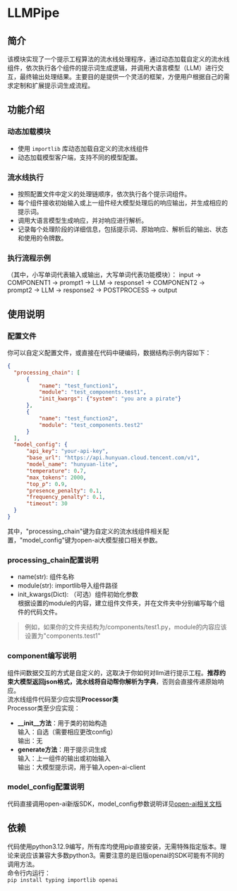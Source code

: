 # LLMPipe

## 简介
该模块实现了一个提示工程算法的流水线处理程序，通过动态加载自定义的流水线组件，依次执行各个组件的提示词生成逻辑，并调用大语言模型（LLM）进行交互，最终输出处理结果。主要目的是提供一个灵活的框架，方便用户根据自己的需求定制和扩展提示词生成流程。

## 功能介绍
### 动态加载模块
- 使用 `importlib` 库动态加载自定义的流水线组件
- 动态加载模型客户端，支持不同的模型配置。

### 流水线执行
- 按照配置文件中定义的处理链顺序，依次执行各个提示词组件。
- 每个组件接收初始输入或上一组件经大模型处理后的响应输出，并生成相应的提示词。
- 调用大语言模型生成响应，并对响应进行解析。
- 记录每个处理阶段的详细信息，包括提示词、原始响应、解析后的输出、状态和使用的令牌数。

### 执行流程示例
（其中，小写单词代表输入或输出，大写单词代表功能模块）：
input -> COMPONENT1 -> prompt1 -> LLM -> response1 ->
COMPONENT2 -> prompt2 -> LLM -> response2 -> POSTPROCESS -> output

## 使用说明
### 配置文件
你可以自定义配置文件，或直接在代码中硬编码，数据结构示例内容如下：
```json
{
  "processing_chain": [
      {
          "name": "test_function1",
          "module": "test_components.test1",
          "init_kwargs": {"system": "you are a pirate"}
      },
      {
          "name": "test_function2",
          "module": "test_components.test2"
      }
  ],
  "model_config": {
      "api_key": "your-api-key",
      "base_url": "https://api.hunyuan.cloud.tencent.com/v1",
      "model_name": "hunyuan-lite",
      "temperature": 0.7,
      "max_tokens": 2000,
      "top_p": 0.9,
      "presence_penalty": 0.1,
      "frequency_penalty": 0.1,
      "timeout": 30
  }
}
```
其中，"processing_chain"键为自定义的流水线组件相关配置，"model_config"键为open-ai大模型接口相关参数。

### processing_chain配置说明
- name(str): 组件名称
- module(str): importlib导入组件路径
- init_kwargs(Dict): （可选）组件初始化参数<br>
根据设置的module的内容，建立组件文件夹，并在文件夹中分别编写每个组件的代码文件。
> 例如，如果你的文件夹结构为/components/test1.py，module的内容应该设置为"components.test1"

### component编写说明
组件间数据交互的方式是自定义的，这取决于你如何对llm进行提示工程。**推荐约束大模型返回json格式，流水线将自动帮你解析为字典**，否则会直接传递原始响应。<br>
流水线组件代码至少应实现**Processor类**<br>
Processor类至少应实现：<br>
- **__init__方法**：用于类的初始构造<br>
输入：自选（需要相应更改config）<br>
输出：无
- **generate方法**：用于提示词生成<br>
输入：上一组件的输出或初始输入<br>
输出：大模型提示词，用于输入open-ai-client<br>

### model_config配置说明
代码直接调用open-ai新版SDK，model_config参数说明详见[open-ai相关文档](https://www.openaidoc.com.cn/)

## 依赖
代码使用python3.12.9编写，所有库均使用pip直接安装，无需特殊指定版本。理论来说应该兼容大多数python3。需要注意的是旧版openai的SDK可能有不同的调用方法。<br>
命令行内运行：<br>
`pip install typing importlib openai`<br>
